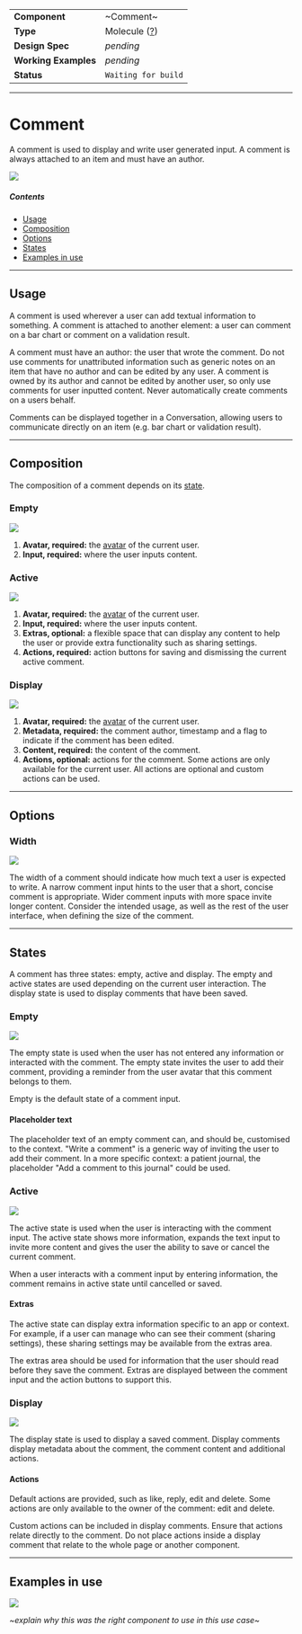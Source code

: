 | |  |
|-------------|------------------|
| **Component** | ~Comment~ |
| **Type** | Molecule ([?](http://atomicdesign.bradfrost.com/chapter-2/))|
| **Design Spec** | *pending* |
| **Working Examples** | *pending* |
| **Status** | `Waiting for build` |

---

# Comment

A comment is used to display and write user generated input. A comment is always attached to an item and must have an author.

![](../images/comment.png)

##### Contents

- [Usage](#usage)
- [Composition](#composition)
- [Options](#options)
- [States](#states)
- [Examples in use](#examples-in-use)

---

## Usage

A comment is used wherever a user can add textual information to something. A comment is attached to another element: a user can comment on a bar chart or comment on a validation result.

A comment must have an author: the user that wrote the comment. Do not use comments for unattributed information such as generic notes on an item that have no author and can be edited by any user. A comment is owned by its author and cannot be edited by another user, so only use comments for user inputted content. Never automatically create comments on a users behalf.

Comments can be displayed together in a Conversation, allowing users to communicate directly on an item (e.g. bar chart or validation result).

---

## Composition

The composition of a comment depends on its [state](#states).

### Empty 

![](../images/comment-composition-empty.png)

1. **Avatar, required:** the [avatar](../atoms/avatar.md) of the current user.
2. **Input, required:** where the user inputs content.

### Active

![](../images/comment-composition-active.png)

1. **Avatar, required:** the [avatar](../atoms/avatar.md) of the current user.
2. **Input, required:** where the user inputs content.
3. **Extras, optional:** a flexible space that can display any content to help the user or provide extra functionality such as sharing settings.
4. **Actions, required:** action buttons for saving and dismissing the current active comment.

### Display

![](../images/comment-composition-display.png)

1. **Avatar, required:** the [avatar](../atoms/avatar.md) of the current user.
2. **Metadata, required:** the comment author, timestamp and a flag to indicate if the comment has been edited.
3. **Content, required:** the content of the comment.
4. **Actions, optional:** actions for the comment. Some actions are only available for the current user. All actions are optional and custom actions can be used.

---

## Options

### Width

![](../images/comment-width.png)

The width of a comment should indicate how much text a user is expected to write. A narrow comment input hints to the user that a short, concise comment is appropriate. Wider comment inputs with more space invite longer content. Consider the intended usage, as well as the rest of the user interface, when defining the size of the comment.

---

## States

A comment has three states: empty, active and display. The empty and active states are used depending on the current user interaction. The display state is used to display comments that have been saved.

### Empty

![](../images/comment-empty.png)

The empty state is used when the user has not entered any information or interacted with the comment. The empty state invites the user to add their comment, providing a reminder from the user avatar that this comment belongs to them. 

Empty is the default state of a comment input.

#### Placeholder text

The placeholder text of an empty comment can, and should be, customised to the context. "Write a comment" is a generic way of inviting the user to add their comment. In a more specific context: a patient journal, the placeholder "Add a comment to this journal" could be used.

### Active

![](../images/comment-active.png)

The active state is used when the user is interacting with the comment input. The active state shows more information, expands the text input to invite more content and gives the user the ability to save or cancel the current comment.

When a user interacts with a comment input by entering information, the comment remains in active state until cancelled or saved.

#### Extras
The active state can display extra information specific to an app or context. For example, if a user can manage who can see their comment (sharing settings), these sharing settings may be available from the extras area. 

The extras area should be used for information that the user should read before they save the comment. Extras are displayed between the comment input and the action buttons to support this.

### Display

![](../images/comment-display.png)

The display state is used to display a saved comment. Display comments display metadata about the comment, the comment content and additional actions. 

#### Actions
Default actions are provided, such as like, reply, edit and delete. Some actions are only available to the owner of the comment: edit and delete.

Custom actions can be included in display comments. Ensure that actions relate directly to the comment. Do not place actions inside a display comment that relate to the whole page or another component.

---

## Examples in use

![](../images/-example.png)

*~explain why this was the right component to use in this use case~*
